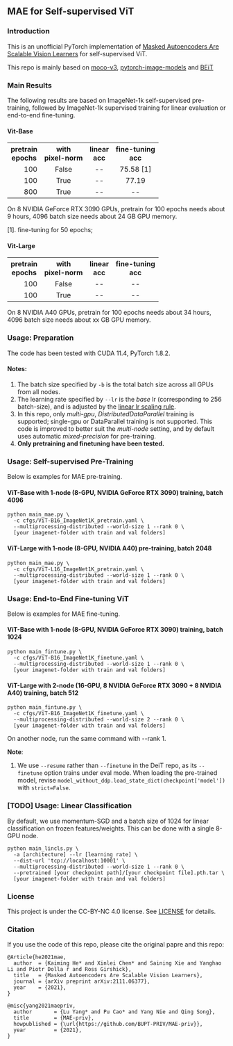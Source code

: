 ## MAE for Self-supervised ViT

### Introduction
This is an unofficial PyTorch implementation of [Masked Autoencoders Are Scalable Vision Learners](https://arxiv.org/abs/2111.06377) for self-supervised ViT.

This repo is mainly based on [moco-v3](https://github.com/facebookresearch/moco-v3), [pytorch-image-models](https://github.com/rwightman/pytorch-image-models) and [BEiT](https://github.com/microsoft/unilm/tree/master/beit)

### Main Results

The following results are based on ImageNet-1k self-supervised pre-training, followed by ImageNet-1k supervised training for linear evaluation or end-to-end fine-tuning. 

#### Vit-Base
<table><tbody>
<!-- START TABLE -->
<!-- TABLE HEADER -->
<th valign="center">pretrain<br/>epochs</th>
<th valign="center">with<br/>pixel-norm</th>
<th valign="center">linear<br/>acc</th>
<th valign="center">fine-tuning<br/>acc</th>
<!-- TABLE BODY -->
<tr>
<td align="right">100</td>
<td align="center">False</td>
<td align="center">--</td>
<td align="center">75.58 [1]</td>
</tr>
<tr>
<td align="right">100</td>
<td align="center">True</td>
<td align="center">--</td>
<td align="center">77.19</td>
</tr>
<tr>
<td align="right">800</td>
<td align="center">True</td>
<td align="center">--</td>
<td align="center">--</td>
</tr>
</tbody></table>

On 8 NVIDIA GeForce RTX 3090 GPUs, pretrain for 100 epochs needs about 9 hours, 4096 batch size needs about 24 GB GPU memory.

[1]. fine-tuning for 50 epochs;


#### Vit-Large
<table><tbody>
<!-- START TABLE -->
<!-- TABLE HEADER -->
<th valign="center">pretrain<br/>epochs</th>
<th valign="center">with<br/>pixel-norm</th>
<th valign="center">linear<br/>acc</th>
<th valign="center">fine-tuning<br/>acc</th>
<!-- TABLE BODY -->
<tr>
<td align="right">100</td>
<td align="center">False</td>
<td align="center">--</td>
<td align="center">--</td>
</tr>
<tr>
<td align="right">100</td>
<td align="center">True</td>
<td align="center">--</td>
<td align="center">--</td>
</tr>
</tbody></table>

On 8 NVIDIA A40 GPUs, pretrain for 100 epochs needs about 34 hours, 4096 batch size needs about xx GB GPU memory.


### Usage: Preparation

The code has been tested with CUDA 11.4, PyTorch 1.8.2.

#### Notes:
1. The batch size specified by `-b` is the total batch size across all GPUs from all nodes.
1. The learning rate specified by `--lr` is the *base* lr (corresponding to 256 batch-size), and is adjusted by the [linear lr scaling rule](https://arxiv.org/abs/1706.02677).
1. In this repo, only *multi-gpu*, *DistributedDataParallel* training is supported; single-gpu or DataParallel training is not supported. This code is improved to better suit the *multi-node* setting, and by default uses automatic *mixed-precision* for pre-training.
1. **Only pretraining and finetuning have been tested.**


### Usage: Self-supervised Pre-Training

Below is examples for MAE pre-training.


#### ViT-Base with 1-node (8-GPU, NVIDIA GeForce RTX 3090) training, batch 4096

```
python main_mae.py \
  -c cfgs/ViT-B16_ImageNet1K_pretrain.yaml \
  --multiprocessing-distributed --world-size 1 --rank 0 \
  [your imagenet-folder with train and val folders]
```

#### ViT-Large with 1-node (8-GPU, NVIDIA A40) pre-training, batch 2048

```
python main_mae.py \
  -c cfgs/ViT-L16_ImageNet1K_pretrain.yaml \
  --multiprocessing-distributed --world-size 1 --rank 0 \
  [your imagenet-folder with train and val folders]
```


### Usage: End-to-End Fine-tuning ViT


Below is examples for MAE fine-tuning.

#### ViT-Base with 1-node (8-GPU, NVIDIA GeForce RTX 3090) training, batch 1024

```
python main_fintune.py \
  -c cfgs/ViT-B16_ImageNet1K_finetune.yaml \
  --multiprocessing-distributed --world-size 1 --rank 0 \
  [your imagenet-folder with train and val folders]
```

#### ViT-Large with 2-node (16-GPU, 8 NVIDIA GeForce RTX 3090 + 8 NVIDIA A40) training, batch 512

```
python main_fintune.py \
  -c cfgs/ViT-B16_ImageNet1K_finetune.yaml \
  --multiprocessing-distributed --world-size 2 --rank 0 \
  [your imagenet-folder with train and val folders]
```
On another node, run the same command with --rank 1.

**Note**:
1. We use `--resume` rather than `--finetune` in the DeiT repo, as its `--finetune` option trains under eval mode. When loading the pre-trained model, revise `model_without_ddp.load_state_dict(checkpoint['model'])` with `strict=False`.


### [TODO] Usage: Linear Classification

By default, we use momentum-SGD and a batch size of 1024 for linear classification on frozen features/weights. This can be done with a single 8-GPU node.

```
python main_lincls.py \
  -a [architecture] --lr [learning rate] \
  --dist-url 'tcp://localhost:10001' \
  --multiprocessing-distributed --world-size 1 --rank 0 \
  --pretrained [your checkpoint path]/[your checkpoint file].pth.tar \
  [your imagenet-folder with train and val folders]
```


### License

This project is under the CC-BY-NC 4.0 license. See [LICENSE](LICENSE) for details.

### Citation

If you use the code of this repo, please cite the original papre and this repo:

```
@Article{he2021mae,
  author  = {Kaiming He* and Xinlei Chen* and Saining Xie and Yanghao Li and Piotr Dolla ́r and Ross Girshick},
  title   = {Masked Autoencoders Are Scalable Vision Learners},
  journal = {arXiv preprint arXiv:2111.06377},
  year    = {2021},
}
```

```
@misc{yang2021maepriv,
  author       = {Lu Yang* and Pu Cao* and Yang Nie and Qing Song},
  title        = {MAE-priv},
  howpublished = {\url{https://github.com/BUPT-PRIV/MAE-priv}},
  year         = {2021},
}
```
